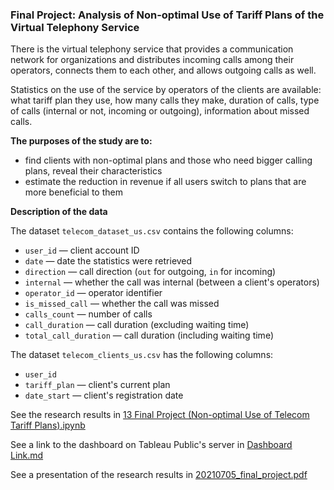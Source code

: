 ### Final Project: Analysis of Non-optimal Use of Tariff Plans of the Virtual Telephony Service

There is the virtual telephony service that provides a communication network for organizations and distributes incoming calls among their operators, connects them to each other, and allows outgoing calls as well.

Statistics on the use of the service by operators of the clients are available: what tariff plan they use, how many calls they make, duration of calls, type of calls (internal or not, incoming or outgoing), information about missed calls.

__The purposes of the study are to:__

* find clients with non-optimal plans and those who need bigger calling plans, reveal their characteristics
* estimate the reduction in revenue if all users switch to plans that are more beneficial to them

__Description of the data__

The dataset `telecom_dataset_us.csv` contains the following columns:

- `user_id` — client account ID
- `date` — date the statistics were retrieved
- `direction` — call direction (`out` for outgoing, `in` for incoming)
- `internal` — whether the call was internal (between a client's operators)
- `operator_id` — operator identifier
- `is_missed_call` — whether the call was missed
- `calls_count` — number of calls
- `call_duration` — call duration (excluding waiting time)
- `total_call_duration` — call duration (including waiting time)

The dataset `telecom_clients_us.csv` has the following columns:

- `user_id`
- `tariff_plan` — client's current plan
- `date_start` — client's registration date

See the research results in [13 Final Project (Non-optimal Use of Telecom Tariff Plans).ipynb](https://github.com/anastasia-klein/Yandex-Practicum100/tree/main/Final%20Project#:~:text=13%20Final%20Project%20(Non-optimal%20Use%20of%20Telecom%20Tariff%20Plans).ipynb)

See a link to the dashboard on Tableau Public's server in [Dashboard Link.md](https://github.com/anastasia-klein/Yandex-Practicum100/blob/main/Final%20Project/Dashboard%20Link.md)

See a presentation of the research results in [20210705_final_project.pdf](https://github.com/anastasia-klein/Yandex-Practicum100/blob/main/Final%20Project/20210705_final_project.pdf)
